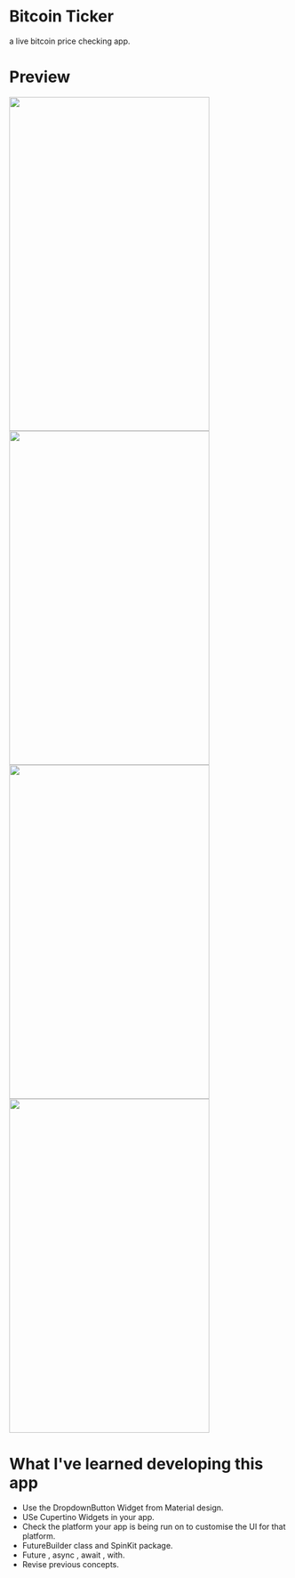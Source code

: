 # Bitcoin Ticker

a live bitcoin price checking app.

# Preview

<img src="https://i.ibb.co/KK3GZrd/Screenshot-1576067363.png" width="360" height="600" />
<img src="https://i.ibb.co/k24m6td/Screenshot-1576067366.png" width="360" height="600" />
<img src="https://i.ibb.co/VmdgzZ4/Screenshot-1576067392.png" width="360" height="600" />
<img src="https://i.ibb.co/FYnsc7h/Screenshot-1576067449.png" width="360" height="600" />



# What I've learned developing this app 

- Use the DropdownButton Widget from Material design.
- USe Cupertino Widgets in your app.
- Check the platform your app is being run on to customise the UI for that platform.
- FutureBuilder class and SpinKit package.
- Future , async , await , with.
- Revise previous concepts.

